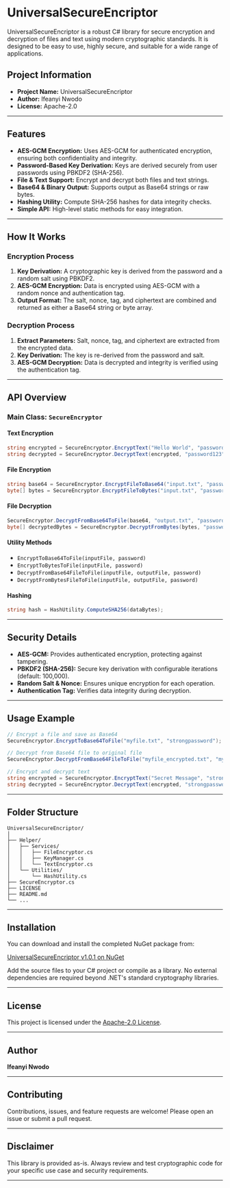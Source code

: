 
# UniversalSecureEncriptor

UniversalSecureEncriptor is a robust C# library for secure encryption and decryption of files and text using modern cryptographic standards. It is designed to be easy to use, highly secure, and suitable for a wide range of applications.

## Project Information

- **Project Name:** UniversalSecureEncriptor
- **Author:** Ifeanyi Nwodo
- **License:** Apache-2.0

---

## Features

- **AES-GCM Encryption:** Uses AES-GCM for authenticated encryption, ensuring both confidentiality and integrity.
- **Password-Based Key Derivation:** Keys are derived securely from user passwords using PBKDF2 (SHA-256).
- **File & Text Support:** Encrypt and decrypt both files and text strings.
- **Base64 & Binary Output:** Supports output as Base64 strings or raw bytes.
- **Hashing Utility:** Compute SHA-256 hashes for data integrity checks.
- **Simple API:** High-level static methods for easy integration.

---

## How It Works

### Encryption Process

1. **Key Derivation:** A cryptographic key is derived from the password and a random salt using PBKDF2.
2. **AES-GCM Encryption:** Data is encrypted using AES-GCM with a random nonce and authentication tag.
3. **Output Format:** The salt, nonce, tag, and ciphertext are combined and returned as either a Base64 string or byte array.

### Decryption Process

1. **Extract Parameters:** Salt, nonce, tag, and ciphertext are extracted from the encrypted data.
2. **Key Derivation:** The key is re-derived from the password and salt.
3. **AES-GCM Decryption:** Data is decrypted and integrity is verified using the authentication tag.

---

## API Overview

### Main Class: `SecureEncryptor`

#### Text Encryption

```csharp
string encrypted = SecureEncryptor.EncryptText("Hello World", "password123");
string decrypted = SecureEncryptor.DecryptText(encrypted, "password123");
```

#### File Encryption

```csharp
string base64 = SecureEncryptor.EncryptFileToBase64("input.txt", "password123");
byte[] bytes = SecureEncryptor.EncryptFileToBytes("input.txt", "password123");
```

#### File Decryption

```csharp
SecureEncryptor.DecryptFromBase64ToFile(base64, "output.txt", "password123");
byte[] decryptedBytes = SecureEncryptor.DecryptFromBytes(bytes, "password123");
```

#### Utility Methods

- `EncryptToBase64ToFile(inputFile, password)`
- `EncryptToBytesToFile(inputFile, password)`
- `DecryptFromBase64FileToFile(inputFile, outputFile, password)`
- `DecryptFromBytesFileToFile(inputFile, outputFile, password)`

#### Hashing

```csharp
string hash = HashUtility.ComputeSHA256(dataBytes);
```

---

## Security Details

- **AES-GCM:** Provides authenticated encryption, protecting against tampering.
- **PBKDF2 (SHA-256):** Secure key derivation with configurable iterations (default: 100,000).
- **Random Salt & Nonce:** Ensures unique encryption for each operation.
- **Authentication Tag:** Verifies data integrity during decryption.

---

## Usage Example

```csharp
// Encrypt a file and save as Base64
SecureEncryptor.EncryptToBase64ToFile("myfile.txt", "strongpassword");

// Decrypt from Base64 file to original file
SecureEncryptor.DecryptFromBase64FileToFile("myfile_encrypted.txt", "myfile_decrypted.txt", "strongpassword");

// Encrypt and decrypt text
string encrypted = SecureEncryptor.EncryptText("Secret Message", "strongpassword");
string decrypted = SecureEncryptor.DecryptText(encrypted, "strongpassword");
```

---

## Folder Structure

```
UniversalSecureEncriptor/
│
├── Helper/
│   ├── Services/
│   │   ├── FileEncryptor.cs
│   │   ├── KeyManager.cs
│   │   └── TextEncryptor.cs
│   └── Utilities/
│       └── HashUtility.cs
├── SecureEncryptor.cs
├── LICENSE
├── README.md
└── ...
```

---

## Installation


You can download and install the completed NuGet package from:

[UniversalSecureEncriptor v1.0.1 on NuGet](https://www.nuget.org/packages/UniversalSecureEncriptor/1.0.1)

Add the source files to your C# project or compile as a library. No external dependencies are required beyond .NET's standard cryptography libraries.

---

## License

This project is licensed under the [Apache-2.0 License](LICENSE).

---

## Author

**Ifeanyi Nwodo**

---

## Contributing

Contributions, issues, and feature requests are welcome! Please open an issue or submit a pull request.

---

## Disclaimer

This library is provided as-is. Always review and test cryptographic code for your specific use case and security requirements.

---


